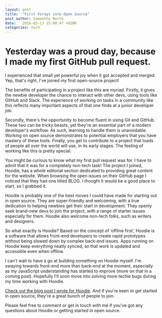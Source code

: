 ```yaml
---
layout: post
title:  "First Forays into Open Source"
post_author: Samantha North
date:   2016-03-13 15:00:47 +0200
categories: tech 
---
```


# Yesterday was a proud day, because I made my first GitHub pull request. 

I experienced that small yet powerful joy when it got accepted and merged. Yep, that's right, I've joined my first open-source project! 

The benefits of participating in a project like this are myriad. Firstly, it gives the newbie developer the chance to interact with other devs, using tools like GitHub and Slack. The experience of working on tasks in a community like this reflects many important aspects of that one finds at a junior developer job. 

Secondly, there's the opportunity to become fluent in using Git and GitHub. These two can be tricky beasts, yet they're an essential part of a modern developer's workflow. As such, learning to handle them is unavoidable. Working on open source demonstrates to potential employers that you have mastery of these tools. Finally, you get to contribute to a project that loads of people all over the world will use, in its early stages. The feeling of working like this is pretty special. 

You might be curious to know what my first pull request was for. I have to admit that it was for a completely non-tech task! The project I joined, Hoodie, has a whole editorial section dedicated to providing great content for the website. When browsing the open issues on their GitHub page I noticed that they had one titled BLOG. I thought it would be a good place to start, so I grabbed it. 

Hoodie is probably one of the best moves I could have made for starting out in open source. They are super-friendly and welcoming, with a true dedication to helping newbies get their start in development. They openly seek brand-new devs to join the project, with a range of starter issues especially for them. Hoodie also welcome non-tech folks, such as writers and designers. 

So what exactly is Hoodie? Based on the concept of ‘offline first’, Hoodie is a software that allows front-end developers to create rapid prototypes without being slowed down by complex back-end issues. Apps running on Hoodie keep everything neatly synced, so that work is updated and accessible even when offline. 

I can't wait to have a go at building something on Hoodie myself. I'm swaying towards front-end more than back-end at the moment, especially as my JavaScript understanding has started to improve (more on that in a coming post). Hopefully I'll soon move into solving more techie bugs during my time working with Hoodie. 

[Check out the blog post I wrote for Hoodie](http://hood.ie/blog/choose-your-own-adventure.html). And if you're keen to get started in open source, they're a great bunch of people to join. 

Please feel free to comment or get in touch with me if you've got any questions about Hoodie or getting started in open source.

